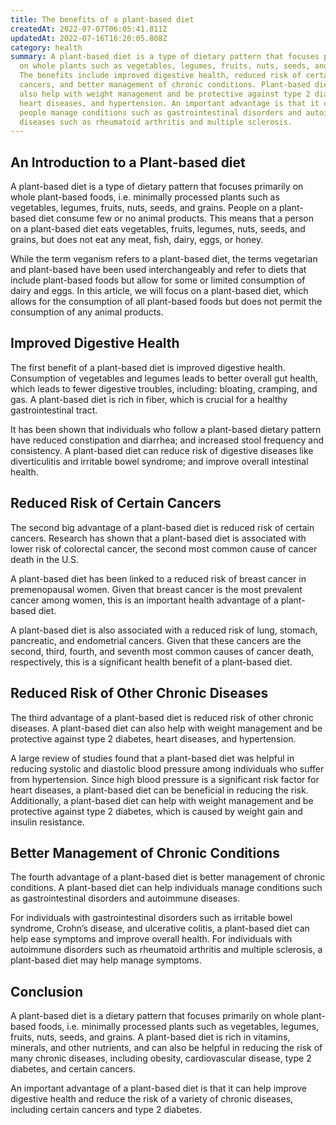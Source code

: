 ```yaml
---
title: The benefits of a plant-based diet
createdAt: 2022-07-07T06:05:41.811Z
updatedAt: 2022-07-16T16:20:05.808Z
category: health
summary: A plant-based diet is a type of dietary pattern that focuses primarily
  on whole plants such as vegetables, legumes, fruits, nuts, seeds, and grains.
  The benefits include improved digestive health, reduced risk of certain
  cancers, and better management of chronic conditions. Plant-based diets can
  also help with weight management and be protective against type 2 diabetes,
  heart diseases, and hypertension. An important advantage is that it can help
  people manage conditions such as gastrointestinal disorders and autoimmune
  diseases such as rheumatoid arthritis and multiple sclerosis.
---
```


## An Introduction to a Plant-based diet

A plant-based diet is a type of dietary pattern that focuses primarily on whole plant-based foods, i.e. minimally processed plants such as vegetables, legumes, fruits, nuts, seeds, and grains. People on a plant-based diet consume few or no animal products. This means that a person on a plant-based diet eats vegetables, fruits, legumes, nuts, seeds, and grains, but does not eat any meat, fish, dairy, eggs, or honey.

While the term veganism refers to a plant-based diet, the terms vegetarian and plant-based have been used interchangeably and refer to diets that include plant-based foods but allow for some or limited consumption of dairy and eggs. In this article, we will focus on a plant-based diet, which allows for the consumption of all plant-based foods but does not permit the consumption of any animal products.

## Improved Digestive Health

The first benefit of a plant-based diet is improved digestive health. Consumption of vegetables and legumes leads to better overall gut health, which leads to fewer digestive troubles, including: bloating, cramping, and gas. A plant-based diet is rich in fiber, which is crucial for a healthy gastrointestinal tract.

It has been shown that individuals who follow a plant-based dietary pattern have reduced constipation and diarrhea; and increased stool frequency and consistency. A plant-based diet can reduce risk of digestive diseases like diverticulitis and irritable bowel syndrome; and improve overall intestinal health.

## Reduced Risk of Certain Cancers

The second big advantage of a plant-based diet is reduced risk of certain cancers. Research has shown that a plant-based diet is associated with lower risk of colorectal cancer, the second most common cause of cancer death in the U.S.

A plant-based diet has been linked to a reduced risk of breast cancer in premenopausal women. Given that breast cancer is the most prevalent cancer among women, this is an important health advantage of a plant-based diet.

A plant-based diet is also associated with a reduced risk of lung, stomach, pancreatic, and endometrial cancers. Given that these cancers are the second, third, fourth, and seventh most common causes of cancer death, respectively, this is a significant health benefit of a plant-based diet.

## Reduced Risk of Other Chronic Diseases

The third advantage of a plant-based diet is reduced risk of other chronic diseases. A plant-based diet can also help with weight management and be protective against type 2 diabetes, heart diseases, and hypertension.

A large review of studies found that a plant-based diet was helpful in reducing systolic and diastolic blood pressure among individuals who suffer from hypertension. Since high blood pressure is a significant risk factor for heart diseases, a plant-based diet can be beneficial in reducing the risk. Additionally, a plant-based diet can help with weight management and be protective against type 2 diabetes, which is caused by weight gain and insulin resistance.

## Better Management of Chronic Conditions

The fourth advantage of a plant-based diet is better management of chronic conditions. A plant-based diet can help individuals manage conditions such as gastrointestinal disorders and autoimmune diseases.

For individuals with gastrointestinal disorders such as irritable bowel syndrome, Crohn’s disease, and ulcerative colitis, a plant-based diet can help ease symptoms and improve overall health. For individuals with autoimmune disorders such as rheumatoid arthritis and multiple sclerosis, a plant-based diet may help manage symptoms.

## Conclusion

A plant-based diet is a dietary pattern that focuses primarily on whole plant-based foods, i.e. minimally processed plants such as vegetables, legumes, fruits, nuts, seeds, and grains. A plant-based diet is rich in vitamins, minerals, and other nutrients, and can also be helpful in reducing the risk of many chronic diseases, including obesity, cardiovascular disease, type 2 diabetes, and certain cancers.

An important advantage of a plant-based diet is that it can help improve digestive health and reduce the risk of a variety of chronic diseases, including certain cancers and type 2 diabetes.
